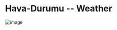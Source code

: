 # Hava-Durumu -- Weather

![image](https://github.com/MrGorkemli/Hava-Durumu/assets/123131846/27ac1629-dcac-45ed-8db3-9bf0ef7ba900)
